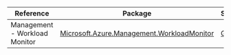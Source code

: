 | Reference | Package | Source |
|---|---|---|
|Management - Workload Monitor|[Microsoft.Azure.Management.WorkloadMonitor](https://www.nuget.org/packages/Microsoft.Azure.Management.WorkloadMonitor)|[Github](https://github.com/Azure/azure-sdk-for-net)|
